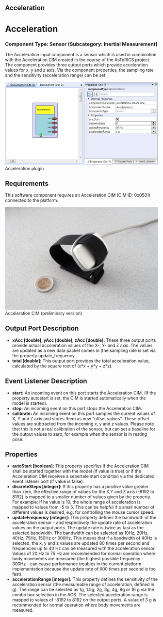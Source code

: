 ##

## Acceleration

# Acceleration

### Component Type: Sensor (Subcategory: Inertial Measurement)

The Acceleration input component is a sensor which is used in combination with the Acceleration CIM created in the course of the AsTeRICS project. The component provides three output ports which provide acceleration values for x, y and z axis. Via the component properties, the sampling rate and the sensitivity (acceleration range) can be set.

![Screenshot: Acceleration plugin](./img/Acceleration.jpg "Screenshot: Acceleration plugin")  
Acceleration plugin

## Requirements

This software component requires an Acceleration CIM (CIM ID: 0x0501) connected to the platform.

![Acceleration CIM](./img/Acceleration_CIM.jpg "Acceleration CIM")  
Acceleration CIM (preliminary version)

## Output Port Description

- **xAcc \[double\], yAcc \[double\], zAcc \[double\]:** These three output ports provide actual acceleration values of the X-, Y- and Z axis. The values are updated as a new data packet comes in (the sampling rate is set via the property update_frequency.
- **total \[double\]:** This output port provides the total acceleration value, calculated by the square root of (x\*x + y\*y + z\*z).

## Event Listener Description

- **start:** An incoming event on this port starts the Acceleration CIM. (If the property autostart is set, the CIM is started automatically when the model is started).
- **stop:** An incoming event on this port stops the Acceleration CIM.
- **calibrate:** An incoming event on this port samples the current values of X, Y and Z axis and stores them as new "offset values". These offset values are subtracted from the incoming x, y and z values. Please note that this is not a real calibration of the sensor, but can set a baseline for the output values to zero, for example when the sensor is in resting pose.

## Properties

- **autoStart \[boolean\]:** This property specifies if the Acceleration CIM shall be started together with the model (if value is true) or if the Acceleration CIM receives a sepertate start condition via the dedicated event listener port (if value is false).
- **discreteSteps \[integer\]:** If this property has a positive value greater than zero, the effective range of values for the X,Y and Z axis (-8192 to 8192) is mapped to a smaller number of values given by the property. For example: If he value is 10, the whole range of acceleration is mapped to values from -5 to 5. This can be helpful if a small number of different values is desired, e.g. for controlling the mouse cursor speed.
- **updateFrequency \[integer\]:** This property defines the bandwidth of the acceleration sensor - and respectively the update rate of acceleration values on the output ports. The update rate is twice as fast as the selected bandwidth. The bandwidth can be selected as 10Hz, 20Hz, 40Hz, 75Hz, 150Hz or 300Hz. This means that if a bandwidth of 40Hz is selected, the x, y and z values are updated 80 times per second and frequencies up to 40 Hz can be measured with the acceleration sensor. Values of 20 Hz to 75 Hz are recommended for normal operation where body movements are measured (the highest possible frequency - 300Hz - can cause performance troubles in the current platform implementation because the update rate of 600 times per second is too fast).
- **accelerationRange \[integer\]:** This property defines the sensitivity of the acceleration sensor (the measureable range of acceleration, defined in g). The range can be selected as 1g, 1.5g, 2g, 3g, 4g, 8g or 16 g via the combo box selection in the ACS. The selected acceleration range is mapped to values of -8192 to 8192 on the output ports. A value of 3 g is recommended for normal operation where body movements are measured.

